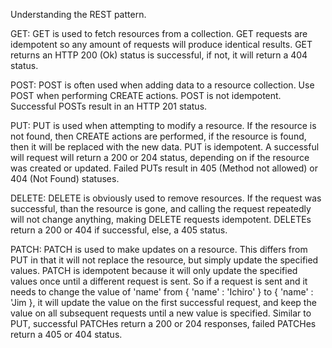 Understanding the REST pattern.

GET:
  GET is used to fetch resources from a collection. GET requests are idempotent so any amount of requests will produce identical results. 
  GET returns an HTTP 200 (Ok) status is successful, if not, it will return a 404 status.
  
POST:
  POST is often used when adding data to a resource collection. Use POST when performing CREATE actions. POST is not idempotent. 
  Successful POSTs result in an HTTP 201 status.
  
PUT:
  PUT is used when attempting to modify a resource. If the resource is not found, then CREATE actions are performed, if the resource is found, 
  then it will be replaced with the new data. PUT is idempotent. 
  A successful will request will return a 200 or 204 status, depending on if the resource was created or updated. 
  Failed PUTs result in 405 (Method not allowed) or 404 (Not Found) statuses.
  
DELETE:
  DELETE is obviously used to remove resources. If the request was successful, than the resource is gone, and calling the request repeatedly will not change anything, 
  making DELETE requests idempotent. DELETEs return a 200 or 404 if successful, else, a 405 status.
  
PATCH:
  PATCH is used to make updates on a resource. This differs from PUT in that it will not replace the resource, but simply update the specified values. 
  PATCH is idempotent because it will only update the specified values once until a different request is sent. 
  So if a request is sent and it needs to change the value of 'name' from { 'name' : 'Ichiro' } to { 'name' : 'Jim }, 
  it will update the value on the first successful request, and keep the value on all subsequent requests until a new value is specified. 
  Similar to PUT, successful PATCHes return a 200 or 204 responses, failed PATCHes return a 405 or 404 status.

